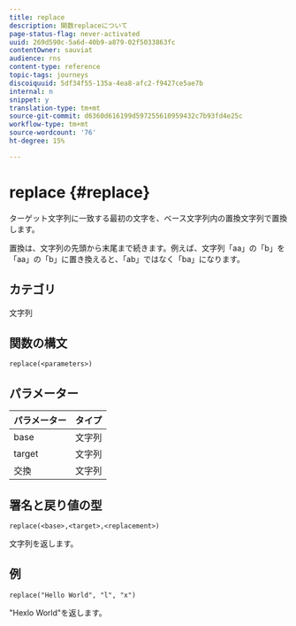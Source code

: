 ```yaml
---
title: replace
description: 関数replaceについて
page-status-flag: never-activated
uuid: 269d590c-5a6d-40b9-a879-02f5033863fc
contentOwner: sauviat
audience: rns
content-type: reference
topic-tags: journeys
discoiquuid: 5df34f55-135a-4ea8-afc2-f9427ce5ae7b
internal: n
snippet: y
translation-type: tm+mt
source-git-commit: d6360d616199d597255610959432c7b93fd4e25c
workflow-type: tm+mt
source-wordcount: '76'
ht-degree: 15%

---
```



# replace {#replace}

ターゲット文字列に一致する最初の文字を、ベース文字列内の置換文字列で置換します。

置換は、文字列の先頭から末尾まで続きます。例えば、文字列「aa」の「b」を「aa」の「b」に置き換えると、「ab」ではなく「ba」になります。

## カテゴリ

文字列

## 関数の構文

`replace(<parameters>)`

## パラメーター

| パラメーター | タイプ |
|-----------|--------------|
| base | 文字列 |
| target | 文字列 |
| 交換 | 文字列 |

## 署名と戻り値の型

`replace(<base>,<target>,<replacement>)`

文字列を返します。

## 例

`replace("Hello World", "l", "x")`

&quot;Hexlo World&quot;を返します。
